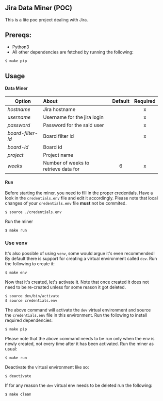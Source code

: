 ## Jira Data Miner (POC)                    
This is a lite poc project dealing with Jira.

## Prereqs:

 * Python3
 * All other dependencies are fetched by running the following:
  ```sh
  $ make pip
  ```

## Usage

#### Data Miner
 
| Option        | About                                             | Default       | Required       |
| ------------- |:--------------------------------------------------|:-------------:|:--------------:|
|*hostname*         | Jira hostname  |  | x
|*username*    | Username for the jira login  |  | x
|*password*         | Password for the said user  |      | x
|*board-filter-id*         | Board filter id  |      | x
|*board-id*         | Board id  |      |
|*project*         | Project name  |      |
|*weeks*         | Number of weeks to retrieve data for  |  6    | x

#### Run
Before starting the miner, you need to fill in the proper credentials. Have a look in the ``credentials.env`` file and edit it accordingly.
Please note that local changes of your ``credentials.env`` file **must** not be commited.

```sh
$ source ./credentials.env
```

Run the miner

```sh
$ make run
```

### Use venv
It's also possible of using ``venv``, some would argue it's even recommended! 
By default there is support for creating a virtual environment called ``dev``. Run the following to create it:

```sh
$ make env
```

Now that it's created, let's activate it. Note that once created it does not need to be re-created unless for some reason it got deleted.

```sh
$ source dev/bin/activate
$ source credentials.env
```

The above command will activate the ``dev`` virtual environment and source the ``credentials.env`` file in this environment.
Run the following to install required dependencies:

```sh
$ make pip
```

Please note that the above command needs to be run only when the env is newly created, not every time after it has been activated.
Run the miner as usual:

```sh
$ make run
```

Deactivate the virtual environment like so:

```sh
$ deactivate
```

If for any reason the ``dev`` virtual env needs to be deleted run the following:

```sh
$ make clean
```
